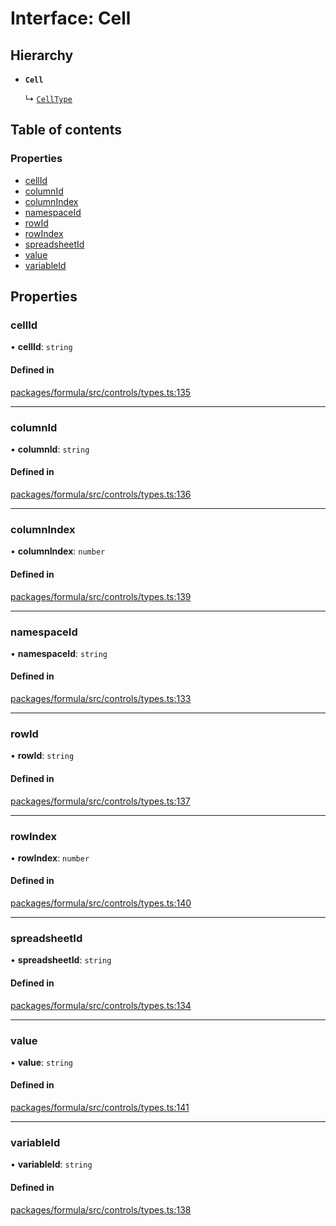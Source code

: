 # Interface: Cell

## Hierarchy

- **`Cell`**

  ↳ [`CellType`](CellType.md)

## Table of contents

### Properties

- [cellId](Cell.md#cellid)
- [columnId](Cell.md#columnid)
- [columnIndex](Cell.md#columnindex)
- [namespaceId](Cell.md#namespaceid)
- [rowId](Cell.md#rowid)
- [rowIndex](Cell.md#rowindex)
- [spreadsheetId](Cell.md#spreadsheetid)
- [value](Cell.md#value)
- [variableId](Cell.md#variableid)

## Properties

### <a id="cellid" name="cellid"></a> cellId

• **cellId**: `string`

#### Defined in

[packages/formula/src/controls/types.ts:135](https://github.com/mashcard/mashcard/blob/main/packages/formula/src/controls/types.ts#L135)

---

### <a id="columnid" name="columnid"></a> columnId

• **columnId**: `string`

#### Defined in

[packages/formula/src/controls/types.ts:136](https://github.com/mashcard/mashcard/blob/main/packages/formula/src/controls/types.ts#L136)

---

### <a id="columnindex" name="columnindex"></a> columnIndex

• **columnIndex**: `number`

#### Defined in

[packages/formula/src/controls/types.ts:139](https://github.com/mashcard/mashcard/blob/main/packages/formula/src/controls/types.ts#L139)

---

### <a id="namespaceid" name="namespaceid"></a> namespaceId

• **namespaceId**: `string`

#### Defined in

[packages/formula/src/controls/types.ts:133](https://github.com/mashcard/mashcard/blob/main/packages/formula/src/controls/types.ts#L133)

---

### <a id="rowid" name="rowid"></a> rowId

• **rowId**: `string`

#### Defined in

[packages/formula/src/controls/types.ts:137](https://github.com/mashcard/mashcard/blob/main/packages/formula/src/controls/types.ts#L137)

---

### <a id="rowindex" name="rowindex"></a> rowIndex

• **rowIndex**: `number`

#### Defined in

[packages/formula/src/controls/types.ts:140](https://github.com/mashcard/mashcard/blob/main/packages/formula/src/controls/types.ts#L140)

---

### <a id="spreadsheetid" name="spreadsheetid"></a> spreadsheetId

• **spreadsheetId**: `string`

#### Defined in

[packages/formula/src/controls/types.ts:134](https://github.com/mashcard/mashcard/blob/main/packages/formula/src/controls/types.ts#L134)

---

### <a id="value" name="value"></a> value

• **value**: `string`

#### Defined in

[packages/formula/src/controls/types.ts:141](https://github.com/mashcard/mashcard/blob/main/packages/formula/src/controls/types.ts#L141)

---

### <a id="variableid" name="variableid"></a> variableId

• **variableId**: `string`

#### Defined in

[packages/formula/src/controls/types.ts:138](https://github.com/mashcard/mashcard/blob/main/packages/formula/src/controls/types.ts#L138)
